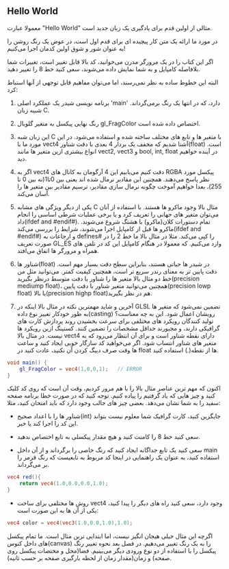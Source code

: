 ## Hello World

معمولا عبارت "Hello World" مثالی از اولین قدم برای یادگیری یک زبان جدید است.

در مورد ما ارائه یک متن کار پیچیده ای برای قدم اول است، در عوض یک رنگ روشن را به عنوان شور و شوق اولین کدمان اجرا می‌کنیم!

<div class="codeAndCanvas" data="hello_world.frag"></div>

اگر این کتاب را در یک مرورگر مدرن می‌خوانید، کد بالا قابل تغییر است، تغییرات شما بلافاصله کامپایل و به شما نمایش داده می‌شوند، سعی کنید خط 8 را تغییر دهید.

البته این خطوط ساده به نظر نمی‌رسند، اما می‌توان مفاهیم قابل توجهی از آنها استباط کرد:

1. برنامه نویسی شیدر یک عملکرد اصلی 'main' دارد، که در انتها یک رنگ برمی‌گرداند. شبیه زبان C.

2. رنگ نهایی پیکسل به متغیر گلوبال gl_FragColor اختصاص داده شده است.

3. این زبان شبه C با متغیر ها و تابع های مختلف ساخته شده و استفاده می‌شود. در این مورد ما با vect4 آشنا شدیم که مخفف یک بردار 4 بعدی با دقت شناور(float) است. انواع بیشتری ازین متغیر ها مانند vect2, vect3 و bool, int, float در آینده خواهیم دید.

4. اگر به vect4 دقت کنیم می‌یابیم این 4 آرگومان به کانال های RGBA پیکسل مورد نظر پاسخ می‌دهند. همچنین این مقادیر نرمال شده اند یعنی بین 0تا1(نه بین 0 تا 255)، بعدا خواهیم آموخت چگونه نرمال سازی مقادیر، ترسیم مقادیر بین متغیر ها را آسان می‌کند.

5. یکی از دیگر ویژگی های مشابه C مثال بالا وجود ماکرو ها هستند. با استفاده از آنان می‌توان متغیر های جهانی را تعریف کرد و یا برخی عملیات شرطی اساسی را انجام داد(ifdef and #endif#). تمام دستورات کلان(ماکرو) با هشتگ شروع می‌شوند. ماکرو ها قبل از کامپایل اجرا می‌شوند، شرایط را بررسی می‌کند(ifdef and #endif#) و ارجاعات به defines# را کپی می‌کند. مثلا در مثال بالا ما خط 2 را در صورت تعریف GL_ES وارد می‌کنیم. که معمولا در هنگام کامپایل این کد در تلفن های همراه و مرورگر ها اتفاق می‌افتد.

6. شناور ها(float) در شیدر ها حیاتی هستند، بنابراین سطح دقت بسیار مهم است. دقت پایین تر به معنای رندر سریع تر است، همچنین کیفیت کمتر. می‌توانید مثل من خط دو مثال بالا متغیر ها را شناور با دقت متوسط درنظر بگیرید(precision mediump float)، همچنین می‌توانید متغیر شناور با دقت پایین(precision lowp float) یا بالا(precision highp float)هم در نظر بگیرید.

7. آخرین و شاید مهمترین نکته در مثال بالا اینکه در GLSL تضمین نمی‌شود که متغیر ها به طور خودکار تغییر نوع داده(casting) رویشان اعمال شود. این به چه معناست؟ تولید کنندگان رویکرد های مختلفی برای سرعت بخشیدن روند پردازش کارت های گرافیکی دارند، و مجبورند حداقل مشخصات را تضمین کنند. کستینگ ازین رویکرد ها نیست. در مثال بالا vect4 دارای نقطه شناور است و برای آن انتظار می‌رود که به متغیر های شناور انتساب شود. اگر می‌خواهید کد سازگار خوبی ایجاد کنید و ساعت ها وقت صرف دیبگ کردن آن نکنید، عادت کنید در float ها از نقطه(.) استفاده کنید.

```glsl
void main() {
    gl_FragColor = vec4(1,0,0,1);	// ERROR
}
```

اکنون که مهم ترین عناصر مثال بالا را با هم مرور کردیم، وقت آن است که روی کد کلیک کنید و چیز هایی که یاد گرفتیم را پیاده کنیم. توجه کنید که در صورت خطا برنامه صفحه سفید را به شما نشان می‌دهد. بعضی چیز های جالب وجود دارد که باید امتحان کنید، مثلا:

* شناور ها را با اعداد صحیح(int) جایگزین کنید، کارت گرافیک شما معلوم نیست بتواند این کد را اجرا کند یا خیر.

* سعی کنید خط 8 را کامنت کنید و هیچ مقدار پیکسلی به تابع اختصاص ندهید.

* سعی کنید یک تابع جداگانه ایجاد کنید که رنگ خاصی را برگرداند و از آن داخل main استفاده کنید، به عنوان یک راهنمایی در اینجا کد مربوط به تابعیست که رنگ قرمز را بر می‌گرداند.

```glsl
vec4 red(){
    return vec4(1.0,0.0,0.0,1.0);
}
```

* روش ها مختلفی برای ساخت vect4 وجود دارد، سعی کنید راه های دیگر را پیدا کنید، یکی از آن ها به این صورت است:

```glsl
vec4 color = vec4(vec3(1.0,0.0,1.0),1.0);
```

اگرچه این مثال خیلی هیجان انگیز نیست، اما ابتدایی ترین مثال است. ما تمام پیکسل های داخل کنوس(canvas) را به یک رنگ تغییر می‌دهیم. در فصل بعد نحوه تغییر رنگ پیکسل را با استفاده از دو نوع ورودی دیگر می‌بینیم. فضا(محل و مختصات پیکسل روی صفحه) و زمان(مقدار زمان از لحظه بارگیری صفحه بر حسب ثانیه).
